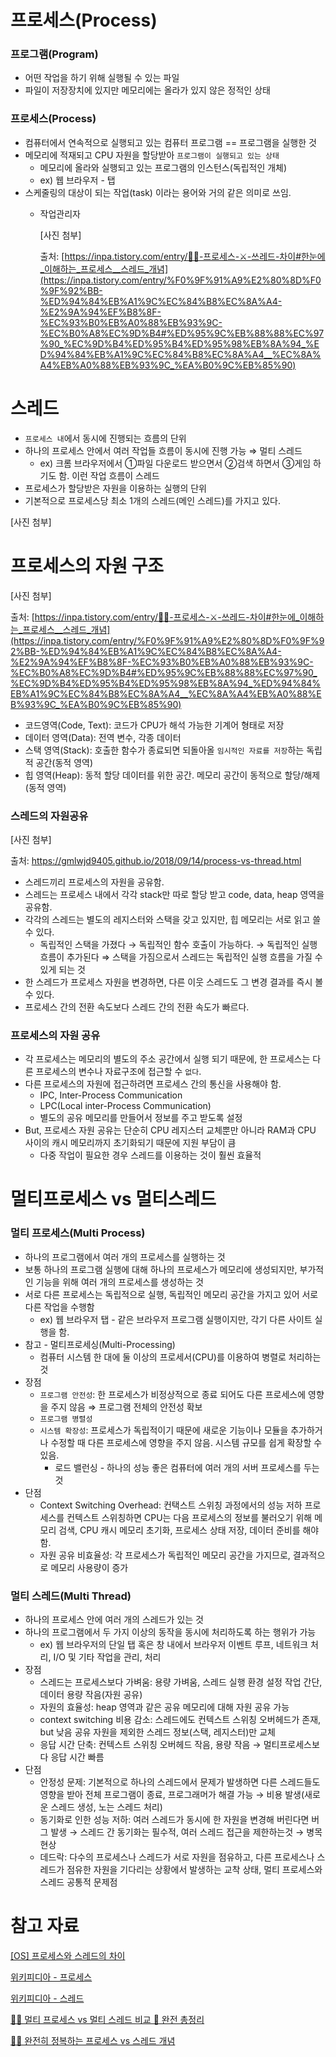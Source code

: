 # 프로세스(Process)

### 프로그램(Program)

- 어떤 작업을 하기 위해 실행될 수 있는 파일
- 파일이 저장장치에 있지만 메모리에는 올라가 있지 않은 정적인 상태

### 프로세스(Process)

- 컴퓨터에서 연속적으로 실행되고 있는 컴퓨터 프로그램 == 프로그램을 실행한 것
- 메모리에 적재되고 CPU 자원을 할당받아 `프로그램이 실행되고 있는 상태`
    - 메모리에 올라와 실행되고 있는 프로그램의 인스턴스(독립적인 개체)
    - ex) 웹 브라우저 - 탭
- 스케줄링의 대상이 되는 작업(task) 이라는 용어와 거의 같은 의미로 쓰임.
    - 작업관리자
        
        [사진 첨부]
      
        출처: [https://inpa.tistory.com/entry/👩‍💻-프로세스-⚔️-쓰레드-차이#한눈에_이해하는_프로세스__스레드_개념](https://inpa.tistory.com/entry/%F0%9F%91%A9%E2%80%8D%F0%9F%92%BB-%ED%94%84%EB%A1%9C%EC%84%B8%EC%8A%A4-%E2%9A%94%EF%B8%8F-%EC%93%B0%EB%A0%88%EB%93%9C-%EC%B0%A8%EC%9D%B4#%ED%95%9C%EB%88%88%EC%97%90_%EC%9D%B4%ED%95%B4%ED%95%98%EB%8A%94_%ED%94%84%EB%A1%9C%EC%84%B8%EC%8A%A4__%EC%8A%A4%EB%A0%88%EB%93%9C_%EA%B0%9C%EB%85%90)
        

# 스레드

- `프로세스 내`에서 동시에 진행되는 흐름의 단위
- 하나의 프로세스 안에서 여러 작업들 흐름이 동시에 진행 가능 ⇒ 멀티 스레드
    - ex) 크롬 브라우저에서 ①파일 다운로드 받으면서 ②검색 하면서 ③게임 하기도 함. 
    이런 작업 흐름이 스레드
- 프로세스가 할당받은 자원을 이용하는 실행의 단위
- 기본적으로 프로세스당 최소 1개의 스레드(메인 스레드)를 가지고 있다.

[사진 첨부]
      
# 프로세스의 자원 구조

[사진 첨부]
      
출처: [https://inpa.tistory.com/entry/👩‍💻-프로세스-⚔️-쓰레드-차이#한눈에_이해하는_프로세스__스레드_개념](https://inpa.tistory.com/entry/%F0%9F%91%A9%E2%80%8D%F0%9F%92%BB-%ED%94%84%EB%A1%9C%EC%84%B8%EC%8A%A4-%E2%9A%94%EF%B8%8F-%EC%93%B0%EB%A0%88%EB%93%9C-%EC%B0%A8%EC%9D%B4#%ED%95%9C%EB%88%88%EC%97%90_%EC%9D%B4%ED%95%B4%ED%95%98%EB%8A%94_%ED%94%84%EB%A1%9C%EC%84%B8%EC%8A%A4__%EC%8A%A4%EB%A0%88%EB%93%9C_%EA%B0%9C%EB%85%90)

- 코드영역(Code, Text): 코드가 CPU가 해석 가능한 기계어 형태로 저장
- 데이터 영역(Data): 전역 변수, 각종 데이터
- 스택 영역(Stack): 호출한 함수가 종료되면 되돌아올 `임시적인 자료를 저장`하는 독립적 공간(동적 영역)
- 힙 영역(Heap): 동적 할당 데이터를 위한 공간. 메모리 공간이 동적으로 할당/해제(동적 영역)

### 스레드의 자원공유

[사진 첨부]
      
출처: https://gmlwjd9405.github.io/2018/09/14/process-vs-thread.html

- 스레드끼리 프로세스의 자원을 공유함.
- 스레드는 프로세스 내에서 각각 stack만 따로 할당 받고 code, data, heap 영역을 공유함.
- 각각의 스레드는 별도의 레지스터와 스택을 갖고 있지만, 힙 메모리는 서로 읽고 쓸 수 있다.
    - 독립적인 스택을 가졌다 → 독립적인 함수 호출이 가능하다. → 독립적인 실행 흐름이 추가된다
    ⇒ 스택을 가짐으로서 스레드는 독립적인 실행 흐름을 가질 수 있게 되는 것
- 한 스레드가 프로세스 자원을 변경하면, 다른 이웃 스레드도 그 변경 결과를 즉시 볼 수 있다.
- 프로세스 간의 전환 속도보다 스레드 간의 전환 속도가 빠르다.

### 프로세스의 자원 공유

- 각 프로세스는 메모리의 별도의 주소 공간에서 실행 되기 때문에, 한 프로세스는 다른 프로세스의 변수나 자료구조에 접근할 수 `없다`.
- 다른 프로세스의 자원에 접근하려면 프로세스 간의 통신을 사용해야 함.
    - IPC, Inter-Process Communication
    - LPC(Local inter-Process Communication)
    - 별도의 공유 메모리를 만들어서 정보를 주고 받도록 설정
- But, 프로세스 자원 공유는 단순히 CPU 레지스터 교체뿐만 아니라 RAM과 CPU 사이의 캐시 메모리까지 초기화되기 때문에 지원 부담이 큼
    - 다중 작업이 필요한 경우 스레드를 이용하는 것이 훨씬 효율적

# 멀티프로세스 vs 멀티스레드

### 멀티 프로세스(Multi Process)

- 하나의 프로그램에서 여러 개의 프로세스를 실행하는 것
- 보통 하나의 프로그램 실행에 대해 하나의 프로세스가 메모리에 생성되지만, 부가적인 기능을 위해 여러 개의 프로세스를 생성하는 것
- 서로 다른 프로세스는 독립적으로 실행, 독립적인 메모리 공간을 가지고 있어 서로 다른 작업을 수행함
    - ex) 웹 브라우저 탭 - 같은 브라우저 프로그램 실행이지만, 각기 다른 사이트 실행을 함.
- 참고 - 멀티프로세싱(Multi-Processing)
    - 컴퓨터 시스템 한 대에 둘 이상의 프로세서(CPU)를 이용하여 병렬로 처리하는 것
- 장점
    - `프로그램 안전성`: 한 프로세스가 비정상적으로 종료 되어도 다른 프로세스에 영향을 주지 않음 ⇒ 프로그램 전체의 안전성 확보
    - `프로그램 병렬성`
    - `시스템 확장성`: 프로세스가 독립적이기 때문에 새로운 기능이나 모듈을 추가하거나 수정할 때 다른 프로세스에 영향을 주지 않음. 시스템 규모를 쉽게 확장할 수 있음.
        - 로드 밸런싱 - 하나의 성능 좋은 컴퓨터에 여러 개의 서버 프로세스를 두는 것
- 단점
    - Context Switching Overhead: 컨택스트 스위칭 과정에서의 성능 저하
    프로세스를 컨텍스트 스위칭하면 CPU는 다음 프로세스의 정보를 불러오기 위해 메모리 검색, CPU 캐시 메모리 초기화, 프로세스 상태 저장, 데이터 준비를 해야 함.
    - 자원 공유 비효율성: 각 프로세스가 독립적인 메모리 공간을 가지므로, 결과적으로 메모리 사용량이 증가

### 멀티 스레드(Multi Thread)

- 하나의 프로세스 안에 여러 개의 스레드가 있는 것
- 하나의 프로그램에서 두 가지 이상의 동작을 동시에 처리하도록 하는 행위가 가능
    - ex) 웹 브라우저의 단일 탭 혹은 창 내에서 브라우저 이벤트 루프, 네트워크 처리, I/O 및 기타 작업을 관리, 처리
- 장점
    - 스레드는 프로세스보다 가벼움: 용량 가벼움, 스레드 실행 환경 설정 작업 간단, 데이터 용량 작음(자원 공유)
    - 자원의 효율성: heap 영역과 같은 공유 메모리에 대해 자원 공유 가능
    - context switching 비용 감소: 스레드에도 컨텍스트 스위칭 오버헤드가 존재, but 낮음
    공유 자원을 제외한 스레드 정보(스택, 레지스터)만 교체
    - 응답 시간 단축: 컨텍스트 스위칭 오버헤드 작음, 용량 작음 → 멀티프로세스보다 응답 시간 빠름
- 단점
    - 안정성 문제: 기본적으로 하나의 스레드에서 문제가 발생하면 다른 스레드들도 영향을 받아 전체 프로그램이 종료, 프로그래머가 해결 가능 → 비용 발생(새로운 스레드 생성, 노는 스레드 처리)
    - 동기화로 인한 성능 저하: 여러 스레드가 동시에 한 자원을 변경해 버린다면 버그 발생 → 스레드 간 동기화는 필수적, 여러 스레드 접근을 제한하는것 → 병목 현상
    - 데드락: 다수의 프로세스나 스레드가 서로 자원을 점유하고, 다른 프로세스나 스레드가 점유한 자원을 기다리는 상황에서 발생하는 교착 상태, 멀티 프로세스와 스레드 공통적 문제점

# 참고 자료

[[OS] 프로세스와 스레드의 차이](https://gmlwjd9405.github.io/2018/09/14/process-vs-thread.html)

[위키피디아 - 프로세스](https://ko.wikipedia.org/wiki/%ED%94%84%EB%A1%9C%EC%84%B8%EC%8A%A4)

[위키피디아 - 스레드](https://ko.wikipedia.org/wiki/%EC%8A%A4%EB%A0%88%EB%93%9C_(%EC%BB%B4%ED%93%A8%ED%8C%85))

[👩‍💻 멀티 프로세스 vs 멀티 스레드 비교 💯 완전 총정리](https://inpa.tistory.com/entry/%F0%9F%91%A9%E2%80%8D%F0%9F%92%BB-multi-process-multi-thread#multi_process)

[👩‍💻 ‍완전히 정복하는 프로세스 vs 스레드 개념](https://inpa.tistory.com/entry/%F0%9F%91%A9%E2%80%8D%F0%9F%92%BB-%ED%94%84%EB%A1%9C%EC%84%B8%EC%8A%A4-%E2%9A%94%EF%B8%8F-%EC%93%B0%EB%A0%88%EB%93%9C-%EC%B0%A8%EC%9D%B4#%ED%95%9C%EB%88%88%EC%97%90_%EC%9D%B4%ED%95%B4%ED%95%98%EB%8A%94_%ED%94%84%EB%A1%9C%EC%84%B8%EC%8A%A4__%EC%8A%A4%EB%A0%88%EB%93%9C_%EA%B0%9C%EB%85%90)
